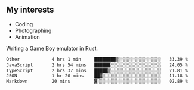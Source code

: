 ## My interests

- Coding
- Photographing
- Animation

Writing a Game Boy emulator in Rust.

<!--START_SECTION:waka-->

```txt
Other            4 hrs 1 min     ████████▒░░░░░░░░░░░░░░░░   33.39 %
JavaScript       2 hrs 54 mins   ██████░░░░░░░░░░░░░░░░░░░   24.05 %
TypeScript       2 hrs 37 mins   █████▒░░░░░░░░░░░░░░░░░░░   21.81 %
JSON             1 hr 20 mins    ██▓░░░░░░░░░░░░░░░░░░░░░░   11.18 %
Markdown         20 mins         ▓░░░░░░░░░░░░░░░░░░░░░░░░   02.89 %
```

<!--END_SECTION:waka-->
